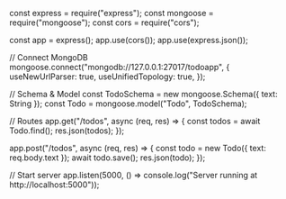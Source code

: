 const express = require("express");
const mongoose = require("mongoose");
const cors = require("cors");

const app = express();
app.use(cors());
app.use(express.json());

// Connect MongoDB
mongoose.connect("mongodb://127.0.0.1:27017/todoapp", {
  useNewUrlParser: true,
  useUnifiedTopology: true,
});

// Schema & Model
const TodoSchema = new mongoose.Schema({ text: String });
const Todo = mongoose.model("Todo", TodoSchema);

// Routes
app.get("/todos", async (req, res) => {
  const todos = await Todo.find();
  res.json(todos);
});

app.post("/todos", async (req, res) => {
  const todo = new Todo({ text: req.body.text });
  await todo.save();
  res.json(todo);
});

// Start server
app.listen(5000, () => console.log("Server running at http://localhost:5000"));

